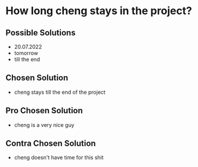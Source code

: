 # How long cheng stays in the project?

## Possible Solutions

- 20.07.2022
- tomorrow
- till the end

## Chosen Solution
- cheng stays till the end of the project

## Pro Chosen Solution
- cheng is a very nice guy

## Contra Chosen Solution
- cheng doesn't have time for this shit